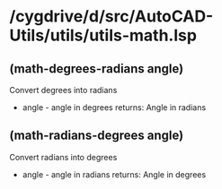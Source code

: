 # /cygdrive/d/src/AutoCAD-Utils/utils/utils-math.lsp
## (math-degrees-radians angle)
Convert degrees into radians
* angle - angle in degrees
returns: Angle in radians
## (math-radians-degrees angle)
Convert radians into degrees
* angle - angle in radians
returns: Angle in degrees
